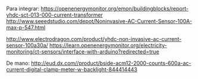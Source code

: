 Para integrar:
https://openenergymonitor.org/emon/buildingblocks/report-yhdc-sct-013-000-current-transformer
http://www.seeedstudio.com/depot/Noninvasive-AC-Current-Sensor-100A-max-p-547.html

http://www.electrodragon.com/product/yhdc-non-invasive-ac-current-sensor-100a30a/
https://learn.openenergymonitor.org/electricity-monitoring/ct-sensors/interface-with-arduino?redirected=true

De mano:
http://eud.dx.com//product/bside-acm12-2000-counts-600a-ac-current-digital-clamp-meter-w-backlight-844414443
